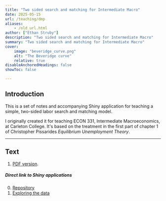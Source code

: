 ```yaml
---
title: "Two sided search and matching for Intermediate Macro" 
date: 2025-05-15
url: /teaching/dmp
aliases:
    - /old_url.html
author: ["Ethan Struby"]
description: "Two sided search and matching for Intermediate Macro" 
summary: "Two sided search and matching for Intermediate Macro"
cover:
    image: "beveridge_curve.png"
    alt: "The Beveridge curve"
    relative: true
disableAnchoredHeadings: false
showToc: false

---
```


## Introduction

This is a set of notes and accompanying Shiny application for teaching a simple, two-sided labor search and matching model. 

I originally created it for teaching ECON 331, Intermediate Macroeconomics, at Carleton College. It's based on the treatment in the first part of chapter 1 of Christopher Pissarides _Equilibrium Unemployment Theory_.



---

## Text

1. [PDF version](../static/DMP_notes.pdf).  


##### Direct link to Shiny applications

0. [Repository](https://github.com/estruby/shiny_dmp)
1. [Exploring the data](https://shinyapps.carleton.edu/estruby/dmp/)

